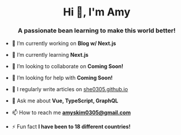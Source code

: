 <h1 align="center">Hi 👋, I'm Amy</h1>
<h3 align="center">A passionate bean learning to make this world better!</h3>

- 🔭 I’m currently working on **Blog w/ Next.js**

- 🌱 I’m currently learning **Next.js**

- 👯 I’m looking to collaborate on **Coming Soon!**

- 🤝 I’m looking for help with **Coming Soon!**

- 📝 I regularly write articles on [she0305.github.io](she0305.github.io)

- 💬 Ask me about **Vue, TypeScript, GraphQL**

- 📫 How to reach me **amyskim0305@gmail.com**

- ⚡ Fun fact **I have been to 18 different countries!**
